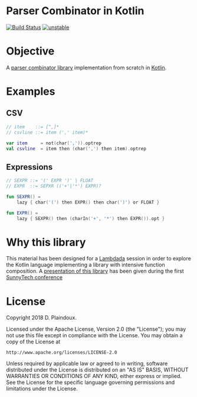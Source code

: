 # Parser Combinator in Kotlin

[![Build Status](https://travis-ci.org/d-plaindoux/parsec.kotlin.svg?branch=master)](https://travis-ci.org/d-plaindoux/parsec.kotlin)
[![unstable](http://badges.github.io/stability-badges/dist/unstable.svg)](http://github.com/badges/stability-badges)

# Objective 

A [parser combinator library](https://www.microsoft.com/en-us/research/wp-content/uploads/2016/02/parsec-paper-letter.pdf)
implementation from scratch in [Kotlin](https://kotlinlang.org).

# Examples

## CSV

```kotlin
// item    ::= [^,]*
// csvline ::= item (',' item)*

var item     = not(char(',')).optrep
val csvline  = item then (char(',') then item).optrep
```

## Expressions

```kotlin
// SEXPR ::= '(' EXPR ')' | FLOAT
// EXPR  ::= SEPXR (('+'|'*') EXPR)?

fun SEXPR() =
    lazy { char('(') then EXPR() then char(')') or FLOAT }

fun EXPR() =
    lazy { SEXPR() then (charIn('+', '*') then EXPR()).opt }
```

# Why this library

This material has been designed for a [Lambdada](http://lambdada.org) 
session in order to explore the Kotlin language implementing a library
with intensive function composition. A [presentation of this library](http://d.plaindoux.free.fr/talks/sunny-tech/kotlin-parsec/kotlin-parsec.html) has been given during the first [SunnyTech conference](https://sunny-tech.io/) 

# License

Copyright 2018 D. Plaindoux.

Licensed under the Apache License, Version 2.0 (the "License");
you may not use this file except in compliance with the License.
You may obtain a copy of the License at

    http://www.apache.org/licenses/LICENSE-2.0

Unless required by applicable law or agreed to in writing, software
distributed under the License is distributed on an "AS IS" BASIS,
WITHOUT WARRANTIES OR CONDITIONS OF ANY KIND, either express or implied.
See the License for the specific language governing permissions and
limitations under the License.
